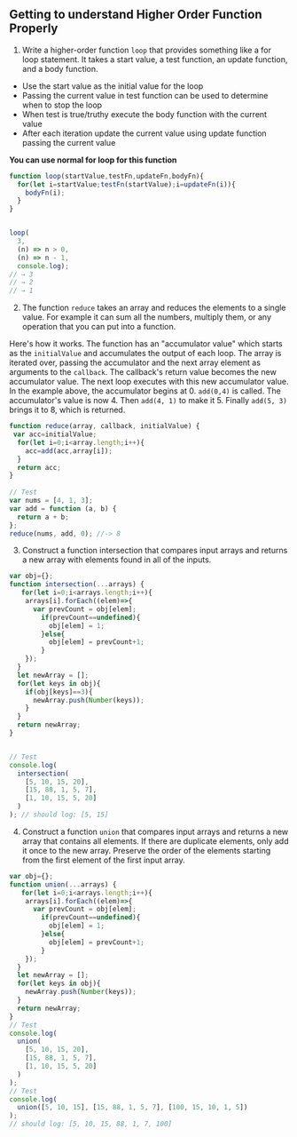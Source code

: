 ## Getting to understand Higher Order Function Properly

1. Write a higher-order function `loop` that provides something like a for loop statement. It takes a start value, a test function, an update function, and a body function.

- Use the start value as the initial value for the loop
- Passing the current value in test function can be used to determine when to stop the loop
- When test is true/truthy execute the body function with the current value
- After each iteration update the current value using update function passing the current value

**You can use normal for loop for this function**

```js
function loop(startValue,testFn,updateFn,bodyFn){
  for(let i=startValue;testFn(startValue);i=updateFn(i)){
    bodyFn(i);
  }
}


loop(
  3,
  (n) => n > 0,
  (n) => n - 1,
  console.log);
// → 3
// → 2
// → 1
```

2. The function `reduce` takes an array and reduces the elements to a single value. For example it can sum all the numbers, multiply them, or any operation that you can put into a function.

Here's how it works. The function has an "accumulator value" which starts as the `initialValue` and accumulates the output of each loop. The array is iterated over, passing the accumulator and the next array element as arguments to the `callback`. The callback's return value becomes the new accumulator value. The next loop executes with this new accumulator value. In the example above, the accumulator begins at 0. `add(0,4)` is called. The accumulator's value is now 4. Then `add(4, 1)` to make it 5. Finally `add(5, 3)` brings it to 8, which is returned.

```js
function reduce(array, callback, initialValue) {
 var acc=initialValue;
  for(let i=0;i<array.length;i++){
    acc=add(acc,array[i]);
  }
  return acc;
}
 
// Test
var nums = [4, 1, 3];
var add = function (a, b) {
  return a + b;
};
reduce(nums, add, 0); //-> 8
```

3. Construct a function intersection that compares input arrays and returns a new array with elements found in all of the inputs.

```js
var obj={};
function intersection(...arrays) {
   for(let i=0;i<arrays.length;i++){
    arrays[i].forEach((elem)=>{
      var prevCount = obj[elem];
        if(prevCount==undefined){
          obj[elem] = 1;
        }else{
          obj[elem] = prevCount+1;
        }
    });
  }
  let newArray = [];
  for(let keys in obj){
    if(obj[keys]==3){
      newArray.push(Number(keys));
    }
  }
  return newArray;
}


// Test
console.log(
  intersection(
    [5, 10, 15, 20],
    [15, 88, 1, 5, 7],
    [1, 10, 15, 5, 20]
  )
); // should log: [5, 15]
```

4. Construct a function `union` that compares input arrays and returns a new array that contains all elements. If there are duplicate elements, only add it once to the new array. Preserve the order of the elements starting from the first element of the first input array.

```js
var obj={};
function union(...arrays) {
   for(let i=0;i<arrays.length;i++){
    arrays[i].forEach((elem)=>{
      var prevCount = obj[elem];
        if(prevCount==undefined){
          obj[elem] = 1;
        }else{
          obj[elem] = prevCount+1;
        }
    });
  }
  let newArray = [];
  for(let keys in obj){
    newArray.push(Number(keys));
  }
  return newArray;
}
// Test
console.log(
  union(
    [5, 10, 15, 20],
    [15, 88, 1, 5, 7],
    [1, 10, 15, 5, 20]
  )
);
// Test
console.log(
  union([5, 10, 15], [15, 88, 1, 5, 7], [100, 15, 10, 1, 5])
);
// should log: [5, 10, 15, 88, 1, 7, 100]
```
